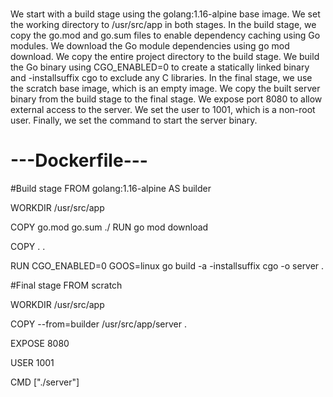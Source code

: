 
# 
We start with a build stage using the golang:1.16-alpine base image.
We set the working directory to /usr/src/app in both stages.
In the build stage, we copy the go.mod and go.sum files to enable dependency caching using Go modules.
We download the Go module dependencies using go mod download.
We copy the entire project directory to the build stage.
We build the Go binary using CGO_ENABLED=0 to create a statically linked binary and -installsuffix cgo to exclude any C libraries.
In the final stage, we use the scratch base image, which is an empty image.
We copy the built server binary from the build stage to the final stage.
We expose port 8080 to allow external access to the server.
We set the user to 1001, which is a non-root user.
Finally, we set the command to start the server binary.



# ---Dockerfile---

#Build stage
FROM golang:1.16-alpine AS builder

WORKDIR /usr/src/app

COPY go.mod go.sum ./
RUN go mod download

COPY . .

RUN CGO_ENABLED=0 GOOS=linux go build -a -installsuffix cgo -o server .

#Final stage
FROM scratch

WORKDIR /usr/src/app

COPY --from=builder /usr/src/app/server .

EXPOSE 8080

USER 1001

CMD ["./server"]

